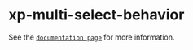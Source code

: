 # xp-multi-select-behavior

See the [`documentation page`](http://expandjs.com/elements/xp-multi-select-behavior) for more information.